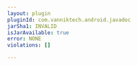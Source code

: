 ```yaml
---
layout: plugin
pluginId: com.vanniktech.android.javadoc
jarSha1: INVALID
isJarAvailable: true
error: NONE
violations: []

---
```

